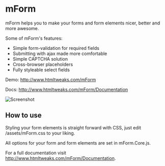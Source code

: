 mForm
=====

mForm helps you to make your forms and form elements nicer, better and more awesome.

Some of mForm's features:

* Simple form-validation for required fields
* Submitting with ajax made more comfortable
* Simple CAPTCHA solution
* Cross-browser placeholders
* Fully styleable select fields

Demo: http://www.htmltweaks.com/mForm

Docs: http://www.htmltweaks.com/mForm/Documentation

![Screenshot](http://www.htmltweaks.com/files/mForm/screenshot.png)

How to use
----------

Styling your form elements is straight forward with CSS, just edit /assets/mForm.css to your liking.

All options for your form and form elements are set in mForm.Core.js.

For a full documentation visit http://www.htmltweaks.com/mForm/Documentation.